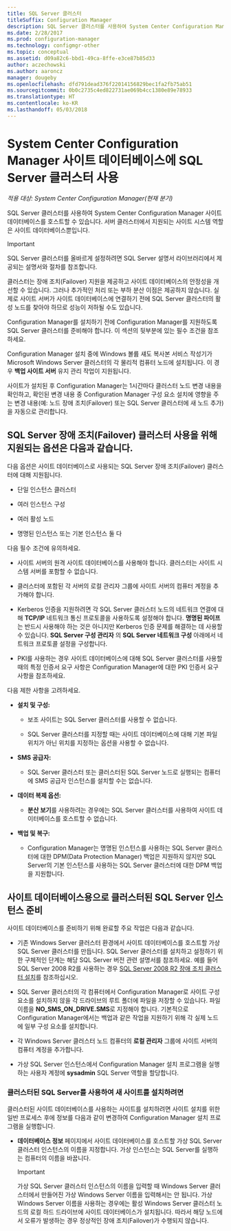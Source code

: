 ```yaml
---
title: SQL Server 클러스터
titleSuffix: Configuration Manager
description: SQL Server 클러스터를 사용하여 System Center Configuration Manager 사이트 데이터베이스를 호스트할 수 있습니다. 지원되는 옵션에 대한 정보를 포함합니다.
ms.date: 2/28/2017
ms.prod: configuration-manager
ms.technology: configmgr-other
ms.topic: conceptual
ms.assetid: d09a82c6-bbd1-49ca-8ffe-e3ce87b85d33
author: aczechowski
ms.author: aaroncz
manager: dougeby
ms.openlocfilehash: dfd791dead376f22014156829bec1fa2fb75ab51
ms.sourcegitcommit: 0b0c2735c4ed822731ae069b4cc1380e89e78933
ms.translationtype: HT
ms.contentlocale: ko-KR
ms.lasthandoff: 05/03/2018
---
```

# <a name="use-a-sql-server-cluster-for-the-system-center-configuration-manager-site-database"></a>System Center Configuration Manager 사이트 데이터베이스에 SQL Server 클러스터 사용

*적용 대상: System Center Configuration Manager(현재 분기)*


 SQL Server 클러스터를 사용하여 System Center Configuration Manager 사이트 데이터베이스를 호스트할 수 있습니다. 서버 클러스터에서 지원되는 사이트 시스템 역할은 사이트 데이터베이스뿐입니다.  

> [!IMPORTANT]  
>  SQL Server 클러스터를 올바르게 설정하려면 SQL Server 설명서 라이브러리에서 제공되는 설명서와 절차를 참조합니다.  

 클러스터는 장애 조치(Failover) 지원을 제공하고 사이트 데이터베이스의 안정성을 개선할 수 있습니다. 그러나 추가적인 처리 또는 부하 분산 이점은 제공하지 않습니다. 실제로 사이트 서버가 사이트 데이터베이스에 연결하기 전에 SQL Server 클러스터의 활성 노드를 찾아야 하므로 성능이 저하될 수도 있습니다.  

 Configuration Manager를 설치하기 전에 Configuration Manager를 지원하도록 SQL Server 클러스터를 준비해야 합니다. 이 섹션의 뒷부분에 있는 필수 조건을 참조하세요.  

 Configuration Manager 설치 중에 Windows 볼륨 섀도 복사본 서비스 작성기가 Microsoft Windows Server 클러스터의 각 물리적 컴퓨터 노드에 설치됩니다. 이 경우 **백업 사이트 서버** 유지 관리 작업이 지원됩니다.  

 사이트가 설치된 후 Configuration Manager는 1시간마다 클러스터 노드 변경 내용을 확인하고, 확인된 변경 내용 중 Configuration Manager 구성 요소 설치에 영향을 주는 변경 내용(예: 노드 장애 조치(Failover) 또는 SQL Server 클러스터에 새 노드 추가)을 자동으로 관리합니다.  

## <a name="supported-options-for-using-a-sql-server-failover-cluster"></a>SQL Server 장애 조치(Failover) 클러스터 사용을 위해 지원되는 옵션은 다음과 같습니다.

다음 옵션은 사이트 데이터베이스로 사용되는 SQL Server 장애 조치(Failover) 클러스터에 대해 지원됩니다.

-   단일 인스턴스 클러스터  

-   여러 인스턴스 구성  

-   여러 활성 노드  

-   명명된 인스턴스 또는 기본 인스턴스 둘 다  

다음 필수 조건에 유의하세요.  

-   사이트 서버의 원격 사이트 데이터베이스를 사용해야 합니다. 클러스터는 사이트 시스템 서버를 포함할 수 없습니다.  

-   클러스터에 포함된 각 서버의 로컬 관리자 그룹에 사이트 서버의 컴퓨터 계정을 추가해야 합니다.  

-   Kerberos 인증을 지원하려면 각 SQL Server 클러스터 노드의 네트워크 연결에 대해 **TCP/IP** 네트워크 통신 프로토콜을 사용하도록 설정해야 합니다. **명명된 파이프** 는 반드시 사용해야 하는 것은 아니지만 Kerberos 인증 문제를 해결하는 데 사용할 수 있습니다. **SQL Server 구성 관리자** 의 **SQL Server 네트워크 구성** 아래에서 네트워크 프로토콜 설정을 구성합니다.  

-   PKI를 사용하는 경우 사이트 데이터베이스에 대해 SQL Server 클러스터를 사용할 때의 특정 인증서 요구 사항은 Configuration Manager에 대한 PKI 인증서 요구 사항을 참조하세요.  

다음 제한 사항을 고려하세요.  

-   **설치 및 구성:**  

    -   보조 사이트는 SQL Server 클러스터를 사용할 수 없습니다.  

    -   SQL Server 클러스터를 지정할 때는 사이트 데이터베이스에 대해 기본 파일 위치가 아닌 위치를 지정하는 옵션을 사용할 수 없습니다.  

-   **SMS 공급자:**  

    -   SQL Server 클러스터 또는 클러스터된 SQL Server 노드로 실행되는 컴퓨터에 SMS 공급자 인스턴스를 설치할 수는 없습니다.  

-   **데이터 복제 옵션:**  

    -   **분산 보기**를 사용하려는 경우에는 SQL Server 클러스터를 사용하여 사이트 데이터베이스를 호스트할 수 없습니다.  

-   **백업 및 복구:**  

    -   Configuration Manager는 명명된 인스턴스를 사용하는 SQL Server 클러스터에 대한 DPM(Data Protection Manager) 백업은 지원하지 않지만 SQL Server의 기본 인스턴스를 사용하는 SQL Server 클러스터에 대한 DPM 백업을 지원합니다.  

## <a name="prepare-a-clustered-sql-server-instance-for-the-site-database"></a>사이트 데이터베이스용으로 클러스터된 SQL Server 인스턴스 준비  

사이트 데이터베이스를 준비하기 위해 완료할 주요 작업은 다음과 같습니다.

-   기존 Windows Server 클러스터 환경에서 사이트 데이터베이스를 호스트할 가상 SQL Server 클러스터를 만듭니다. SQL Server 클러스터를 설치하고 설정하기 위한 구체적인 단계는 해당 SQL Server 버전 관련 설명서를 참조하세요. 예를 들어 SQL Server 2008 R2를 사용하는 경우 [SQL Server 2008 R2 장애 조치 클러스터 설치](http://go.microsoft.com/fwlink/p/?LinkId=240231)를 참조하십시오.  

-   SQL Server 클러스터의 각 컴퓨터에서 Configuration Manager로 사이트 구성 요소를 설치하지 않을 각 드라이브의 루트 폴더에 파일을 저장할 수 있습니다. 파일 이름을 **NO_SMS_ON_DRIVE.SMS**로 지정해야 합니다. 기본적으로 Configuration Manager에서는 백업과 같은 작업을 지원하기 위해 각 실제 노드에 일부 구성 요소를 설치합니다.  

-   각 Windows Server 클러스터 노드 컴퓨터의 **로컬 관리자** 그룹에 사이트 서버의 컴퓨터 계정을 추가합니다.  

-   가상 SQL Server 인스턴스에서 Configuration Manager 설치 프로그램을 실행하는 사용자 계정에 **sysadmin** SQL Server 역할을 할당합니다.  

### <a name="to-install-a-new-site-using-a-clustered-sql-server"></a>클러스터된 SQL Server를 사용하여 새 사이트를 설치하려면  
 클러스터된 사이트 데이터베이스를 사용하는 사이트를 설치하려면 사이트 설치를 위한 일반 프로세스 후에 정보를 다음과 같이 변경하여 Configuration Manager 설치 프로그램을 실행합니다.  

-   **데이터베이스 정보** 페이지에서 사이트 데이터베이스를 호스트할 가상 SQL Server 클러스터 인스턴스의 이름을 지정합니다. 가상 인스턴스는 SQL Server를 실행하는 컴퓨터의 이름을 바꿉니다.  

    > [!IMPORTANT]  
    >  가상 SQL Server 클러스터 인스턴스의 이름을 입력할 때 Windows Server 클러스터에서 만들어진 가상 Windows Server 이름을 입력해서는 안 됩니다. 가상 Windows Server 이름을 사용하는 경우에는 활성 Windows Server 클러스터 노드의 로컬 하드 드라이브에 사이트 데이터베이스가 설치됩니다. 따라서 해당 노드에서 오류가 발생하는 경우 정상적인 장애 조치(Failover)가 수행되지 않습니다.  
